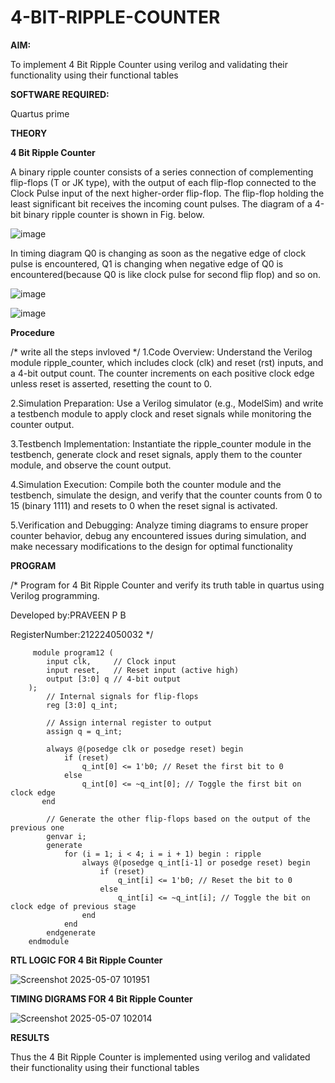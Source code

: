 # 4-BIT-RIPPLE-COUNTER

**AIM:**

To implement  4 Bit Ripple Counter using verilog and validating their functionality using their functional tables

**SOFTWARE REQUIRED:**

Quartus prime

**THEORY**

**4 Bit Ripple Counter**

A binary ripple counter consists of a series connection of complementing flip-flops (T or JK type), with the output of each flip-flop connected to the Clock Pulse input of the next higher-order flip-flop. The flip-flop holding the least significant bit receives the incoming count pulses. The diagram of a 4-bit binary ripple counter is shown in Fig. below.

![image](https://github.com/naavaneetha/4-BIT-RIPPLE-COUNTER/assets/154305477/cb4b74d4-31ab-4359-95d0-d22e67daba13)

In timing diagram Q0 is changing as soon as the negative edge of clock pulse is encountered, Q1 is changing when negative edge of Q0 is encountered(because Q0 is like clock pulse for second flip flop) and so on.

![image](https://github.com/naavaneetha/4-BIT-RIPPLE-COUNTER/assets/154305477/a573a7d6-014e-4e54-93e6-e2ac9530960b)

![image](https://github.com/naavaneetha/4-BIT-RIPPLE-COUNTER/assets/154305477/85e1958a-2fc1-49bb-9a9f-d58ccbf3663c)

**Procedure**

/* write all the steps invloved */
1.Code Overview: Understand the Verilog module ripple_counter, which includes clock (clk) and reset (rst) inputs, and a 4-bit output count. The counter increments on each positive clock edge unless reset is asserted, resetting the count to 0.

2.Simulation Preparation: Use a Verilog simulator (e.g., ModelSim) and write a testbench module to apply clock and reset signals while monitoring the counter output.

3.Testbench Implementation: Instantiate the ripple_counter module in the testbench, generate clock and reset signals, apply them to the counter module, and observe the count output.

4.Simulation Execution: Compile both the counter module and the testbench, simulate the design, and verify that the counter counts from 0 to 15 (binary 1111) and resets to 0 when the reset signal is activated.

5.Verification and Debugging: Analyze timing diagrams to ensure proper counter behavior, debug any encountered issues during simulation, and make necessary modifications to the design for optimal functionality


**PROGRAM**

/* Program for 4 Bit Ripple Counter and verify its truth table in quartus using Verilog programming.

 Developed by:PRAVEEN P B
 
 RegisterNumber:212224050032
*/
```
     module program12 (
        input clk,     // Clock input
        input reset,   // Reset input (active high)
        output [3:0] q // 4-bit output
    );
        // Internal signals for flip-flops
        reg [3:0] q_int;

        // Assign internal register to output
        assign q = q_int;

        always @(posedge clk or posedge reset) begin
            if (reset) 
                q_int[0] <= 1'b0; // Reset the first bit to 0
            else 
                q_int[0] <= ~q_int[0]; // Toggle the first bit on clock edge
       end

        // Generate the other flip-flops based on the output of the previous one
        genvar i;
        generate
            for (i = 1; i < 4; i = i + 1) begin : ripple
                always @(posedge q_int[i-1] or posedge reset) begin
                    if (reset) 
                        q_int[i] <= 1'b0; // Reset the bit to 0
                    else 
                        q_int[i] <= ~q_int[i]; // Toggle the bit on clock edge of previous stage
                end
            end
        endgenerate
    endmodule
```
**RTL LOGIC FOR 4 Bit Ripple Counter**

![Screenshot 2025-05-07 101951](https://github.com/user-attachments/assets/dd0d9ffc-9838-45fb-ac56-020f49356272)

**TIMING DIGRAMS FOR 4 Bit Ripple Counter**

![Screenshot 2025-05-07 102014](https://github.com/user-attachments/assets/4d1d4b57-f855-4f49-b737-d442091b1d57)

**RESULTS**

Thus the 4 Bit Ripple Counter is implemented using verilog and validated their functionality using their functional tables
